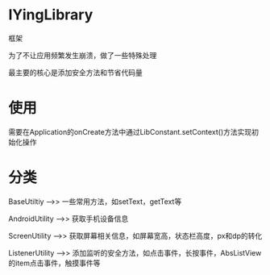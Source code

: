 # IYingLibrary
框架

为了不让应用频繁发生崩溃，做了一些特殊处理

最主要的核心是添加安全方法和节省代码量

# 使用
需要在Application的onCreate方法中通过LibConstant.setContext()方法实现初始化操作

# 分类
 
BaseUtiltiy          -->>  一些常用方法，如setText，getText等

AndroidUtility       -->>  获取手机设备信息

ScreenUtility        -->>  获取屏幕相关信息，如屏幕宽高，状态栏高度，px和dp的转化

ListenerUtility      -->>  添加监听的安全方法，如点击事件，长按事件，AbsListView的item点击事件，触摸事件等

